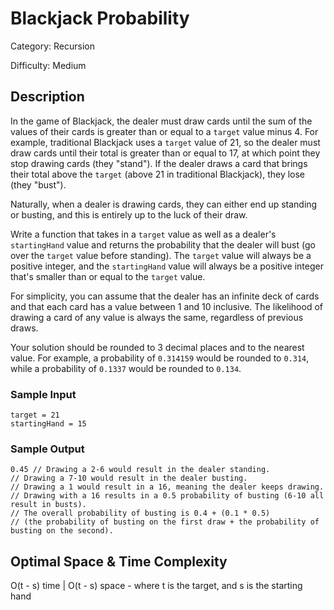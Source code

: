 # Blackjack Probability

Category: Recursion

Difficulty: Medium

## Description

  In the game of Blackjack, the dealer must draw cards until the sum of the
values of their cards is greater than or equal to a
`target` value minus 4. For example, traditional Blackjack uses a
`target` value of 21, so the dealer must draw cards until their
total is greater than or equal to 17, at which point they stop drawing cards
(they "stand"). If the dealer draws a card that brings their total above the
`target` (above 21 in traditional Blackjack), they lose (they
"bust").

  Naturally, when a dealer is drawing cards, they can either end up standing
or busting, and this is entirely up to the luck of their draw.


  Write a function that takes in a `target` value as well as a
dealer's `startingHand` value and returns the probability that
the dealer will bust (go over the `target` value before
standing). The `target` value will always be a positive integer,
and the `startingHand` value will always be a positive integer
that's smaller than or equal to the `target` value.


  For simplicity, you can assume that the dealer has an infinite deck of cards
and that each card has a value between 1 and 10 inclusive. The likelihood of
drawing a card of any value is always the same, regardless of previous
draws.


  Your solution should be rounded to 3 decimal places and to the nearest
value. For example, a probability of `0.314159` would be rounded
to `0.314`, while a probability of `0.1337` would be
rounded to `0.134`.

  
### Sample Input
  ```
target = 21
startingHand = 15
```
  
### Sample Output
  ```
0.45 // Drawing a 2-6 would result in the dealer standing.
// Drawing a 7-10 would result in the dealer busting.
// Drawing a 1 would result in a 16, meaning the dealer keeps drawing.
// Drawing with a 16 results in a 0.5 probability of busting (6-10 all result in busts).
// The overall probability of busting is 0.4 + (0.1 * 0.5)
// (the probability of busting on the first draw + the probability of busting on the second).
```

## Optimal Space & Time Complexity

O(t - s) time | O(t - s) space - where t is the target, and s is the starting hand
